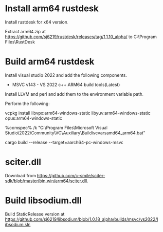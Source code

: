 # Install arm64 rustdesk

Install rustdesk for x64 version. 

Extract arm64.zip at https://github.com/sj6219/rustdesk/releases/tag/1.1.10_alpha/ to C:\Program Files\RustDesk

# Build arm64 rustdesk

Install visual studio 2022 and add the following components.

  - MSVC v143 - VS 2022 c++ ARM64 build tools(Latest)

Install LLVM and perl and add them to the environment variable path.


Perform the following:

vcpkg install libvpx:arm64-windows-static libyuv:arm64-windows-static opus:arm64-windows-static

%comspec% /k "C:\Program Files\Microsoft Visual Studio\2022\Community\VC\Auxiliary\Build\vcvarsamd64_arm64.bat" 

cargo build --release --target=aarch64-pc-windows-msvc 

# sciter.dll

Download from https://github.com/c-smile/sciter-sdk/blob/master/bin.win/arm64/sciter.dll.

# Build libsodium.dll

Build StaticRelease version at https://github.com/sj6219/libsodium/blob/1.0.18_alpha/builds/msvc/vs2022/libsodium.sln
